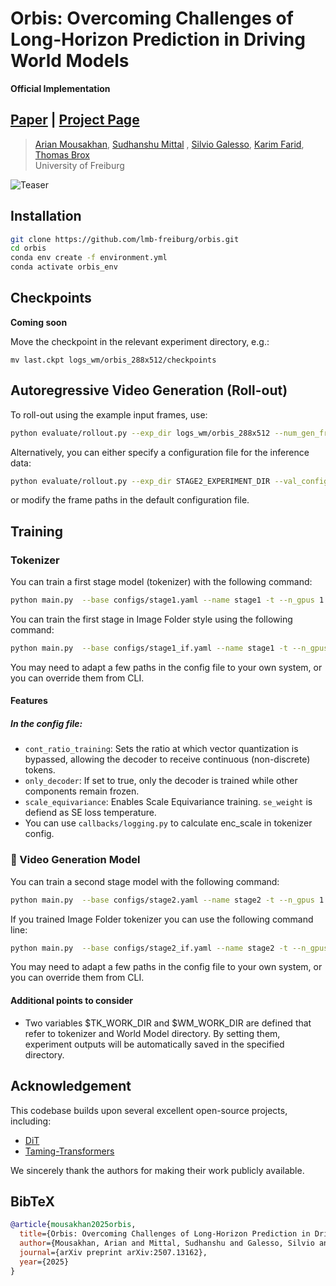 # Orbis: Overcoming Challenges of Long-Horizon Prediction in Driving World Models
**Official Implementation**
## [Paper](https://arxiv.org/abs/2507.13162) | [Project Page](https://lmb-freiburg.github.io/orbis.github.io/) 

> [Arian Mousakhan](https://lmb.informatik.uni-freiburg.de/people/mousakha/), [Sudhanshu Mittal](https://lmb.informatik.uni-freiburg.de/people/mittal/) , [Silvio Galesso](https://lmb.informatik.uni-freiburg.de/people/galessos/), [Karim Farid](https://lmb.informatik.uni-freiburg.de/people/faridk/), [Thomas Brox](https://lmb.informatik.uni-freiburg.de/people/brox/index.html)
> <br>University of Freiburg<br>


![Teaser](imgs/Rollout.png)



## Installation
```bash
git clone https://github.com/lmb-freiburg/orbis.git
cd orbis
conda env create -f environment.yml
conda activate orbis_env

```

## Checkpoints 
<!-- Link to [Checkpoints](https://drive.google.com/file/d/18qGkgOS83TvSSVkTINgckA7DO9VVoz4r/view?usp=sharing) -->
**Coming soon**

Move the checkpoint in the relevant experiment directory, e.g.:
```
mv last.ckpt logs_wm/orbis_288x512/checkpoints
```


## Autoregressive Video Generation (Roll-out)
To roll-out using the example input frames, use:
```bash
python evaluate/rollout.py --exp_dir logs_wm/orbis_288x512 --num_gen_frames 120 --num_steps 30
```

Alternatively, you can either specify a configuration file for the inference data:
```bash
python evaluate/rollout.py --exp_dir STAGE2_EXPERIMENT_DIR --val_config val_config.yaml --num_gen_frames 120 --num_steps 30
```
or modify the frame paths in the default configuration file.

##  Training

### Tokenizer
You can train a first stage model (tokenizer) with the following command:
```bash
python main.py  --base configs/stage1.yaml --name stage1 -t --n_gpus 1 --n_nodes 1
```
You can train the first stage in Image Folder style using the following command:
```bash
python main.py  --base configs/stage1_if.yaml --name stage1 -t --n_gpus 1 --n_nodes 1
```
You may need to adapt a few paths in the config file to your own system, or you can override them from CLI.

#### Features
##### In the config file:

- `cont_ratio_training`: Sets the ratio at which vector quantization is bypassed, allowing the decoder to receive continuous (non-discrete) tokens.
- `only_decoder`: If set to true, only the decoder is trained while other components remain frozen.
- `scale_equivariance`: Enables Scale Equivariance training. `se_weight` is defiend as SE loss temperature. 
- You can use `callbacks/logging.py` to calculate enc_scale in tokenizer config.


### 🔮 Video Generation Model
You can train a second stage model with the following command:
```bash
python main.py  --base configs/stage2.yaml --name stage2 -t --n_gpus 1 --n_nodes 1
```
If you trained Image Folder tokenizer you can use the following command line:
```bash
python main.py  --base configs/stage2_if.yaml --name stage2 -t --n_gpus 1 --n_nodes 1
```
You may need to adapt a few paths in the config file to your own system, or you can override them from CLI.

#### Additional points to consider
- Two variables $TK_WORK_DIR and $WM_WORK_DIR are defined that refer to tokenizer and World Model directory. By setting them, experiment outputs will be automatically saved in the specified directory.

## Acknowledgement
This codebase builds upon several excellent open-source projects, including:
- [DiT](https://github.com/facebookresearch/DiT)
- [Taming-Transformers](https://github.com/CompVis/taming-transformers)

We sincerely thank the authors for making their work publicly available.

## BibTeX
```bibtex
@article{mousakhan2025orbis,
  title={Orbis: Overcoming Challenges of Long-Horizon Prediction in Driving World Models},
  author={Mousakhan, Arian and Mittal, Sudhanshu and Galesso, Silvio and Farid, Karim and Brox, Thomas},
  journal={arXiv preprint arXiv:2507.13162},
  year={2025}
}
```
